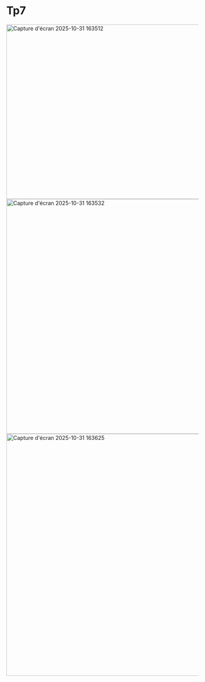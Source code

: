 # Tp7
<img width="871" height="456" alt="Capture d&#39;écran 2025-10-31 163512" src="https://github.com/user-attachments/assets/5d170ba9-b70c-4964-92b0-d50f54be2cc8" />
<img width="808" height="613" alt="Capture d&#39;écran 2025-10-31 163532" src="https://github.com/user-attachments/assets/a22e0dc9-775e-4f7c-a276-5eb436a6edf8" />
<img width="817" height="632" alt="Capture d&#39;écran 2025-10-31 163625" src="https://github.com/user-attachments/assets/8e9cbfd4-3933-4109-9506-16d2fac514a5" />
